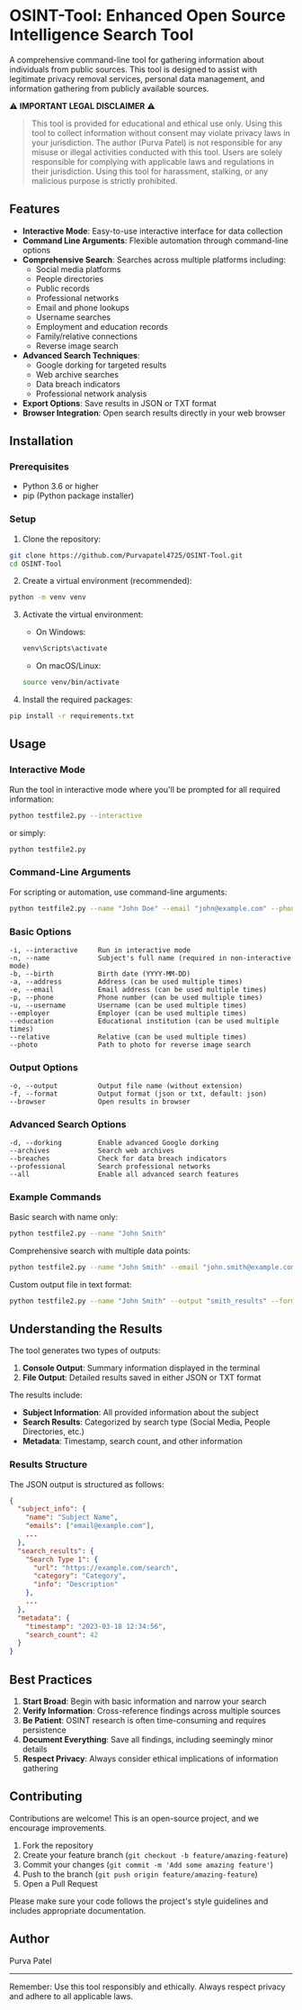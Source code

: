 # OSINT-Tool: Enhanced Open Source Intelligence Search Tool

A comprehensive command-line tool for gathering information about individuals from public sources. This tool is designed to assist with legitimate privacy removal services, personal data management, and information gathering from publicly available sources.

⚠️ **IMPORTANT LEGAL DISCLAIMER** ⚠️
> This tool is provided for educational and ethical use only. Using this tool to collect information without consent may violate privacy laws in your jurisdiction. The author (Purva Patel) is not responsible for any misuse or illegal activities conducted with this tool. Users are solely responsible for complying with applicable laws and regulations in their jurisdiction. Using this tool for harassment, stalking, or any malicious purpose is strictly prohibited.

## Features

- **Interactive Mode**: Easy-to-use interactive interface for data collection
- **Command Line Arguments**: Flexible automation through command-line options
- **Comprehensive Search**: Searches across multiple platforms including:
  - Social media platforms
  - People directories
  - Public records
  - Professional networks
  - Email and phone lookups
  - Username searches
  - Employment and education records
  - Family/relative connections
  - Reverse image search
- **Advanced Search Techniques**:
  - Google dorking for targeted results
  - Web archive searches
  - Data breach indicators
  - Professional network analysis
- **Export Options**: Save results in JSON or TXT format
- **Browser Integration**: Open search results directly in your web browser

## Installation

### Prerequisites

- Python 3.6 or higher
- pip (Python package installer)

### Setup

1. Clone the repository:
```bash
git clone https://github.com/Purvapatel4725/OSINT-Tool.git
cd OSINT-Tool
```

2. Create a virtual environment (recommended):
```bash
python -m venv venv
```

3. Activate the virtual environment:
   - On Windows:


   ```bash
   venv\Scripts\activate
   ```
   - On macOS/Linux:


   ```bash
   source venv/bin/activate
   ```

3. Install the required packages:
```bash
pip install -r requirements.txt
```

## Usage

### Interactive Mode

Run the tool in interactive mode where you'll be prompted for all required information:

```bash
python testfile2.py --interactive
```

or simply:

```bash
python testfile2.py
```

### Command-Line Arguments

For scripting or automation, use command-line arguments:

```bash
python testfile2.py --name "John Doe" --email "john@example.com" --phone "555-123-4567"
```

### Basic Options

```
-i, --interactive     Run in interactive mode
-n, --name            Subject's full name (required in non-interactive mode)
-b, --birth           Birth date (YYYY-MM-DD)
-a, --address         Address (can be used multiple times)
-e, --email           Email address (can be used multiple times)
-p, --phone           Phone number (can be used multiple times)
-u, --username        Username (can be used multiple times)
--employer            Employer (can be used multiple times)
--education           Educational institution (can be used multiple times)
--relative            Relative (can be used multiple times)
--photo               Path to photo for reverse image search
```

### Output Options

```
-o, --output          Output file name (without extension)
-f, --format          Output format (json or txt, default: json)
--browser             Open results in browser
```

### Advanced Search Options

```
-d, --dorking         Enable advanced Google dorking
--archives            Search web archives
--breaches            Check for data breach indicators
--professional        Search professional networks
--all                 Enable all advanced search features
```

### Example Commands

Basic search with name only:
```bash
python testfile2.py --name "John Smith"
```

Comprehensive search with multiple data points:
```bash
python testfile2.py --name "John Smith" --email "john.smith@example.com" --phone "555-123-4567" --username "jsmith" --employer "ACME Corporation" --all
```

Custom output file in text format:
```bash
python testfile2.py --name "John Smith" --output "smith_results" --format txt
```

## Understanding the Results

The tool generates two types of outputs:

1. **Console Output**: Summary information displayed in the terminal
2. **File Output**: Detailed results saved in either JSON or TXT format

The results include:

- **Subject Information**: All provided information about the subject
- **Search Results**: Categorized by search type (Social Media, People Directories, etc.)
- **Metadata**: Timestamp, search count, and other information

### Results Structure

The JSON output is structured as follows:

```json
{
  "subject_info": {
    "name": "Subject Name",
    "emails": ["email@example.com"],
    ...
  },
  "search_results": {
    "Search Type 1": {
      "url": "https://example.com/search",
      "category": "Category",
      "info": "Description"
    },
    ...
  },
  "metadata": {
    "timestamp": "2023-03-18 12:34:56",
    "search_count": 42
  }
}
```

## Best Practices

1. **Start Broad**: Begin with basic information and narrow your search
2. **Verify Information**: Cross-reference findings across multiple sources
3. **Be Patient**: OSINT research is often time-consuming and requires persistence
4. **Document Everything**: Save all findings, including seemingly minor details
5. **Respect Privacy**: Always consider ethical implications of information gathering

## Contributing

Contributions are welcome! This is an open-source project, and we encourage improvements.

1. Fork the repository
2. Create your feature branch (`git checkout -b feature/amazing-feature`)
3. Commit your changes (`git commit -m 'Add some amazing feature'`)
4. Push to the branch (`git push origin feature/amazing-feature`)
5. Open a Pull Request

Please make sure your code follows the project's style guidelines and includes appropriate documentation.

## Author

Purva Patel

---

Remember: Use this tool responsibly and ethically. Always respect privacy and adhere to all applicable laws.
